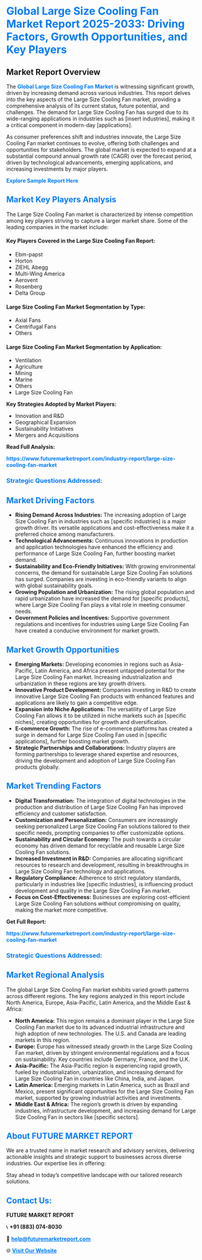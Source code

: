 <h1 style="color: #007BFF;">Global Large Size Cooling Fan Market Report 2025-2033: Driving Factors, Growth Opportunities, and Key Players</h1>

<section id="overview">
<h2>Market Report Overview</h2>
<p>The <a href="https://www.futuremarketreport.com/industry-report/large-size-cooling-fan-market" style="color: #007BFF; text-decoration: none;"><strong>Global Large Size Cooling Fan Market</strong></a> is witnessing significant growth, driven by increasing demand across various industries. This report delves into the key aspects of the Large Size Cooling Fan market, providing a comprehensive analysis of its current status, future potential, and challenges. The demand for Large Size Cooling Fan has surged due to its wide-ranging applications in industries such as [insert industries], making it a critical component in modern-day [applications].</p>
<p>As consumer preferences shift and industries innovate, the Large Size Cooling Fan market continues to evolve, offering both challenges and opportunities for stakeholders. The global market is expected to expand at a substantial compound annual growth rate (CAGR) over the forecast period, driven by technological advancements, emerging applications, and increasing investments by major players.</p>
</section>

<section id="overview">
<p><a href="https://www.futuremarketreport.com/request-sample/reportId=128333" style="color: #007BFF; text-decoration: none;"><strong>Explore Sample Report Here</strong></a></p>
</section>

<section id="key-players">
<h2 style="color: #007BFF;">Market Key Players Analysis</h2>
<p>The Large Size Cooling Fan market is characterized by intense competition among key players striving to capture a larger market share. Some of the leading companies in the market include:</p>
<h4>Key Players Covered in the Large Size Cooling Fan Report:</h4>
<ul><li>Ebm-papst</li><li>Horton</li><li>ZIEHL Abegg</li><li>Multi-Wing America</li><li>Aerovent</li><li>Rosenberg</li><li>Delta Group</li></ul>
<h4>Large Size Cooling Fan Market Segmentation by Type:</h4>
<ul><li>Axial Fans</li><li>Centrifugal Fans</li><li>Others</li></ul>

<h4>Large Size Cooling Fan Market Segmentation by Application:</h4>
<ul><li>Ventilation</li><li>Agriculture</li><li>Mining</li><li>Marine</li><li>Others</li><li>Large Size Cooling Fan</li></ul>
<p><strong>Key Strategies Adopted by Market Players:</strong></p>
<ul>
<li>Innovation and R&D</li>
<li>Geographical Expansion</li>
<li>Sustainability Initiatives</li>
<li>Mergers and Acquisitions</li>
</ul>
</section>

<section>
<p><strong>Read Full Analysis: </strong></p><a href="https://www.futuremarketreport.com/industry-report/large-size-cooling-fan-market" style="color: #007BFF; text-decoration: none;"><strong>https://www.futuremarketreport.com/industry-report/large-size-cooling-fan-market</strong></a>
<h3 style="color: #007BFF;">Strategic Questions Addressed:</h3>
</section>

<section id="driving-factors">
<h2 style="color: #007BFF;">Market Driving Factors</h2>
<ul>
<li><strong>Rising Demand Across Industries:</strong> The increasing adoption of Large Size Cooling Fan in industries such as [specific industries] is a major growth driver. Its versatile applications and cost-effectiveness make it a preferred choice among manufacturers.</li>
<li><strong>Technological Advancements:</strong> Continuous innovations in production and application technologies have enhanced the efficiency and performance of Large Size Cooling Fan, further boosting market demand.</li>
<li><strong>Sustainability and Eco-Friendly Initiatives:</strong> With growing environmental concerns, the demand for sustainable Large Size Cooling Fan solutions has surged. Companies are investing in eco-friendly variants to align with global sustainability goals.</li>
<li><strong>Growing Population and Urbanization:</strong> The rising global population and rapid urbanization have increased the demand for [specific products], where Large Size Cooling Fan plays a vital role in meeting consumer needs.</li>
<li><strong>Government Policies and Incentives:</strong> Supportive government regulations and incentives for industries using Large Size Cooling Fan have created a conducive environment for market growth.</li>
</ul>
</section>

<section id="growth-opportunities">
<h2 style="color: #007BFF;">Market Growth Opportunities</h2>
<ul>
<li><strong>Emerging Markets:</strong> Developing economies in regions such as Asia-Pacific, Latin America, and Africa present untapped potential for the Large Size Cooling Fan market. Increasing industrialization and urbanization in these regions are key growth drivers.</li>
<li><strong>Innovative Product Development:</strong> Companies investing in R&D to create innovative Large Size Cooling Fan products with enhanced features and applications are likely to gain a competitive edge.</li>
<li><strong>Expansion into Niche Applications:</strong> The versatility of Large Size Cooling Fan allows it to be utilized in niche markets such as [specific niches], creating opportunities for growth and diversification.</li>
<li><strong>E-commerce Growth:</strong> The rise of e-commerce platforms has created a surge in demand for Large Size Cooling Fan used in [specific applications], further boosting market growth.</li>
<li><strong>Strategic Partnerships and Collaborations:</strong> Industry players are forming partnerships to leverage shared expertise and resources, driving the development and adoption of Large Size Cooling Fan products globally.</li>
</ul>
</section>

<section id="trending-factors">
<h2 style="color: #007BFF;">Market Trending Factors</h2>
<ul>
<li><strong>Digital Transformation:</strong> The integration of digital technologies in the production and distribution of Large Size Cooling Fan has improved efficiency and customer satisfaction.</li>
<li><strong>Customization and Personalization:</strong> Consumers are increasingly seeking personalized Large Size Cooling Fan solutions tailored to their specific needs, prompting companies to offer customizable options.</li>
<li><strong>Sustainability and Circular Economy:</strong> The push towards a circular economy has driven demand for recyclable and reusable Large Size Cooling Fan solutions.</li>
<li><strong>Increased Investment in R&D:</strong> Companies are allocating significant resources to research and development, resulting in breakthroughs in Large Size Cooling Fan technology and applications.</li>
<li><strong>Regulatory Compliance:</strong> Adherence to strict regulatory standards, particularly in industries like [specific industries], is influencing product development and quality in the Large Size Cooling Fan market.</li>
<li><strong>Focus on Cost-Effectiveness:</strong> Businesses are exploring cost-efficient Large Size Cooling Fan solutions without compromising on quality, making the market more competitive.</li>
</ul>
</section>

<section>
<p><strong>Get Full Report: </strong></p><a href="https://www.futuremarketreport.com/industry-report/large-size-cooling-fan-market" style="color: #007BFF; text-decoration: none;"><strong>https://www.futuremarketreport.com/industry-report/large-size-cooling-fan-market</strong></a>
<h3 style="color: #007BFF;">Strategic Questions Addressed:</h3>
</section>


<section id="regional-analysis">
<h2 style="color: #007BFF;">Market Regional Analysis</h2>
<p>The global Large Size Cooling Fan market exhibits varied growth patterns across different regions. The key regions analyzed in this report include North America, Europe, Asia-Pacific, Latin America, and the Middle East & Africa:</p>
<ul>
<li><strong>North America:</strong> This region remains a dominant player in the Large Size Cooling Fan market due to its advanced industrial infrastructure and high adoption of new technologies. The U.S. and Canada are leading markets in this region.</li>
<li><strong>Europe:</strong> Europe has witnessed steady growth in the Large Size Cooling Fan market, driven by stringent environmental regulations and a focus on sustainability. Key countries include Germany, France, and the U.K.</li>
<li><strong>Asia-Pacific:</strong> The Asia-Pacific region is experiencing rapid growth, fueled by industrialization, urbanization, and increasing demand for Large Size Cooling Fan in countries like China, India, and Japan.</li>
<li><strong>Latin America:</strong> Emerging markets in Latin America, such as Brazil and Mexico, present significant opportunities for the Large Size Cooling Fan market, supported by growing industrial activities and investments.</li>
<li><strong>Middle East & Africa:</strong> The region’s growth is driven by expanding industries, infrastructure development, and increasing demand for Large Size Cooling Fan in sectors like [specific sectors].</li>
</ul>
</section>

<footer>
<h2 style="color: #007BFF;">About FUTURE MARKET REPORT</h2>
<p>We are a trusted name in market research and advisory services, delivering actionable insights and strategic support to businesses across diverse industries. Our expertise lies in offering:</p>

<p>Stay ahead in today’s competitive landscape with our tailored research solutions.</p>

<h2 style="color: #007BFF;">Contact Us:</h2>
<p><strong>FUTURE MARKET REPORT</strong></p>
<p>📞 <strong>+91 (883) 074-8030</strong></p>
<p>📧 <strong><a href="mailto:help@futuremarketreport.com" style="color: #007BFF;">help@futuremarketreport.com</a></strong></p>
<p>🌐 <strong><a href="https://www.futuremarketreport.com/" style="color: #007BFF;">Visit Our Website</a></strong></p>
</footer>
